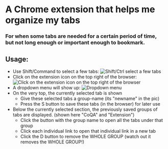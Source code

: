 # A Chrome extension that helps me organize my tabs

### For when some tabs are needed for a certain period of time, but not long enough or important enough to bookmark.

## Usage:
- Use Shift/Command to select a few tabs:
![Shift/Ctrl select a few tabs](https://i.imgur.com/GWXKAOH.png)
- Click on the extension icon on the top right of the browser:
![Click on the extension icon on the top right of the browser](https://i.imgur.com/E1UtDdR.png)
- A dropdown menu will show up:
![Dropdown menu](https://i.imgur.com/CPaoVIo.png)
- On the very top, the currently selected tab is shown
    - Give these selected tabs a group-name (its "newname" in the pic)
    - Press the S button to save these tabs (in the browser) for later use
- Below the currently selected section, the previously saved groups of tabs are displayed. (shown here "CoQA" and "Extension")
    - Click the button with the group name to open all the tabs under that group
    - Click each individual link to open that individual link in a new tab
    - Click the D button to remove the WHOLE GROUP (watch out it removes the WHOLE GROUP!)
